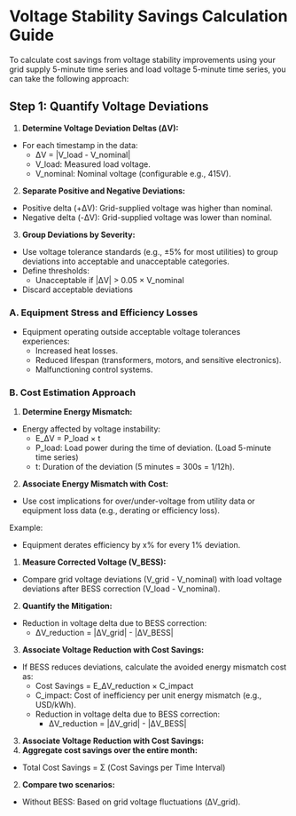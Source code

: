 # Voltage Stability Savings Calculation Guide

To calculate cost savings from voltage stability improvements using your grid supply 5-minute time series and load voltage 5-minute time series, you can take the following approach:

## Step 1: Quantify Voltage Deviations

1. **Determine Voltage Deviation Deltas (ΔV):**

- For each timestamp in the data:
  - ΔV = |V_load - V_nominal|
  - V_load: Measured load voltage.
  - V_nominal: Nominal voltage (configurable e.g., 415V).

2. **Separate Positive and Negative Deviations:**

- Positive delta (+ΔV): Grid-supplied voltage was higher than nominal.
- Negative delta (-ΔV): Grid-supplied voltage was lower than nominal.

3. **Group Deviations by Severity:**

- Use voltage tolerance standards (e.g., ±5% for most utilities) to group deviations into acceptable and unacceptable categories.
- Define thresholds:
  - Unacceptable if |ΔV| > 0.05 × V_nominal
- Discard acceptable deviations

### A. Equipment Stress and Efficiency Losses

- Equipment operating outside acceptable voltage tolerances experiences:
  - Increased heat losses.
  - Reduced lifespan (transformers, motors, and sensitive electronics).
  - Malfunctioning control systems.

### B. Cost Estimation Approach

1. **Determine Energy Mismatch:**

- Energy affected by voltage instability:
  - E_ΔV = P_load × t
  - P_load: Load power during the time of deviation. (Load 5-minute time series)
  - t: Duration of the deviation (5 minutes = 300s = 1/12h).

2. **Associate Energy Mismatch with Cost:**

- Use cost implications for over/under-voltage from utility data or equipment loss data (e.g., derating or efficiency loss).

Example:

- Equipment derates efficiency by x% for every 1% deviation.

1. **Measure Corrected Voltage (V_BESS):**

- Compare grid voltage deviations (V_grid - V_nominal) with load voltage deviations after BESS correction (V_load - V_nominal).

2. **Quantify the Mitigation:**

- Reduction in voltage delta due to BESS correction:
  - ΔV_reduction = |ΔV_grid| - |ΔV_BESS|

3. **Associate Voltage Reduction with Cost Savings:**

- If BESS reduces deviations, calculate the avoided energy mismatch cost as:
  - Cost Savings = E_ΔV_reduction × C_impact
  - C_impact: Cost of inefficiency per unit energy mismatch (e.g., USD/kWh).
  - Reduction in voltage delta due to BESS correction:
    - ΔV_reduction = |ΔV_grid| - |ΔV_BESS|

3. **Associate Voltage Reduction with Cost Savings:**
1. **Aggregate cost savings over the entire month:**

- Total Cost Savings = Σ (Cost Savings per Time Interval)

2. **Compare two scenarios:**

- Without BESS: Based on grid voltage fluctuations (ΔV_grid).
